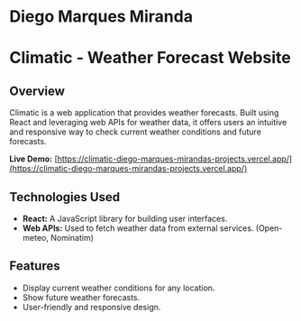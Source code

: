 # Diego Marques Miranda

# Climatic - Weather Forecast Website

## Overview

Climatic is a web application that provides weather forecasts. Built using React and leveraging web APIs for weather data, it offers users an intuitive and responsive way to check current weather conditions and future forecasts.

**Live Demo:** [https://climatic-diego-marques-mirandas-projects.vercel.app/](https://climatic-diego-marques-mirandas-projects.vercel.app/)

## Technologies Used

* **React:** A JavaScript library for building user interfaces.
* **Web APIs:** Used to fetch weather data from external services. (Open-meteo, Nominatim)

## Features

* Display current weather conditions for any location.
* Show future weather forecasts.
* User-friendly and responsive design.
